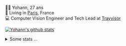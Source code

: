 <p>
  👨🏻 <bold>Yohann</bold>, 27 ans<br/>
  💼 Living in <a href="https://www.google.com/maps?q=paris">Paris</a>, France<br/>
  💻 Computer Vision Engineer and Tech Lead at <a href="https://trayvisor.com/">Trayvisor</a><br/>
</p>

<a href="https://github.com/anuraghazra/github-readme-stats"><img align="center" src="https://github-readme-stats-go94hl40s-yohann84l.vercel.app//api?username=yohann84L&show_icons=true&include_all_commits=true" alt="Yohann's github stats" /> </a>


<details>
  <summary>Some stats ...</summary><br/>
  

<!--START_SECTION:waka-->
![Code Time](http://img.shields.io/badge/Code%20Time-1%2C129%20hrs%204%20mins-blue)

![Profile Views](http://img.shields.io/badge/Profile%20Views-0-blue)

**🐱 My GitHub Data** 

> 📦 440.8 kB Used in GitHub's Storage 
 > 
> 🏆 888 Contributions in the Year 2024
 > 
> 🚫 Not Opted to Hire
 > 
> 📜 26 Public Repositories 
 > 
> 🔑 21 Private Repositories 
 > 
**I'm an Early 🐤** 

```text
🌞 Morning                16125 commits       ████████░░░░░░░░░░░░░░░░░   30.59 % 
🌆 Daytime                30197 commits       ██████████████░░░░░░░░░░░   57.28 % 
🌃 Evening                6274 commits        ███░░░░░░░░░░░░░░░░░░░░░░   11.90 % 
🌙 Night                  118 commits         ░░░░░░░░░░░░░░░░░░░░░░░░░   00.22 % 
```
📅 **I'm Most Productive on Wednesday** 

```text
Monday                   9920 commits        █████░░░░░░░░░░░░░░░░░░░░   18.82 % 
Tuesday                  9886 commits        █████░░░░░░░░░░░░░░░░░░░░   18.75 % 
Wednesday                11424 commits       █████░░░░░░░░░░░░░░░░░░░░   21.67 % 
Thursday                 10639 commits       █████░░░░░░░░░░░░░░░░░░░░   20.18 % 
Friday                   9880 commits        █████░░░░░░░░░░░░░░░░░░░░   18.74 % 
Saturday                 364 commits         ░░░░░░░░░░░░░░░░░░░░░░░░░   00.69 % 
Sunday                   601 commits         ░░░░░░░░░░░░░░░░░░░░░░░░░   01.14 % 
```


📊 **This Week I Spent My Time On** 

```text
🕑︎ Time Zone: Europe/Paris

💬 Programming Languages: 
Python                   50 mins             █████████████████████░░░░   83.36 % 
HTML                     10 mins             ████░░░░░░░░░░░░░░░░░░░░░   16.64 % 

🔥 Editors: 
VS Code                  1 hr                █████████████████████████   100.00 % 

💻 Operating System: 
Mac                      1 hr                █████████████████████████   100.00 % 
```

**I Mostly Code in Python** 

```text
Python                   26 repos            ██████████████░░░░░░░░░░░   55.32 % 
Jupyter Notebook         4 repos             ██░░░░░░░░░░░░░░░░░░░░░░░   08.51 % 
JavaScript               3 repos             ██░░░░░░░░░░░░░░░░░░░░░░░   06.38 % 
HTML                     2 repos             █░░░░░░░░░░░░░░░░░░░░░░░░   04.26 % 
Shell                    1 repo              █░░░░░░░░░░░░░░░░░░░░░░░░   02.13 % 
```




 Last Updated on 04/08/2024 00:35:51 UTC
<!--END_SECTION:waka-->
